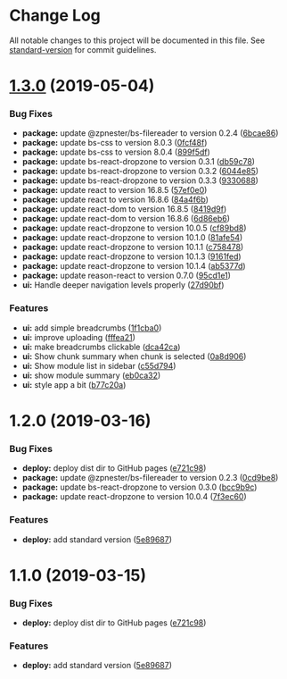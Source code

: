 # Change Log

All notable changes to this project will be documented in this file. See [standard-version](https://github.com/conventional-changelog/standard-version) for commit guidelines.

# [1.3.0](https://github.com/erykpiast/webpack-stats-explorer/compare/v1.2.0...v1.3.0) (2019-05-04)


### Bug Fixes

* **package:** update @zpnester/bs-filereader to version 0.2.4 ([6bcae86](https://github.com/erykpiast/webpack-stats-explorer/commit/6bcae86))
* **package:** update bs-css to version 8.0.3 ([0fcf48f](https://github.com/erykpiast/webpack-stats-explorer/commit/0fcf48f))
* **package:** update bs-css to version 8.0.4 ([899f5df](https://github.com/erykpiast/webpack-stats-explorer/commit/899f5df))
* **package:** update bs-react-dropzone to version 0.3.1 ([db59c78](https://github.com/erykpiast/webpack-stats-explorer/commit/db59c78))
* **package:** update bs-react-dropzone to version 0.3.2 ([6044e85](https://github.com/erykpiast/webpack-stats-explorer/commit/6044e85))
* **package:** update bs-react-dropzone to version 0.3.3 ([9330688](https://github.com/erykpiast/webpack-stats-explorer/commit/9330688))
* **package:** update react to version 16.8.5 ([57ef0e0](https://github.com/erykpiast/webpack-stats-explorer/commit/57ef0e0))
* **package:** update react to version 16.8.6 ([84a4f6b](https://github.com/erykpiast/webpack-stats-explorer/commit/84a4f6b))
* **package:** update react-dom to version 16.8.5 ([8419d9f](https://github.com/erykpiast/webpack-stats-explorer/commit/8419d9f))
* **package:** update react-dom to version 16.8.6 ([6d86eb6](https://github.com/erykpiast/webpack-stats-explorer/commit/6d86eb6))
* **package:** update react-dropzone to version 10.0.5 ([cf89bd8](https://github.com/erykpiast/webpack-stats-explorer/commit/cf89bd8))
* **package:** update react-dropzone to version 10.1.0 ([81afe54](https://github.com/erykpiast/webpack-stats-explorer/commit/81afe54))
* **package:** update react-dropzone to version 10.1.1 ([c758478](https://github.com/erykpiast/webpack-stats-explorer/commit/c758478))
* **package:** update react-dropzone to version 10.1.3 ([9161fed](https://github.com/erykpiast/webpack-stats-explorer/commit/9161fed))
* **package:** update react-dropzone to version 10.1.4 ([ab5377d](https://github.com/erykpiast/webpack-stats-explorer/commit/ab5377d))
* **package:** update reason-react to version 0.7.0 ([95cd1e1](https://github.com/erykpiast/webpack-stats-explorer/commit/95cd1e1))
* **ui:** Handle deeper navigation levels properly ([27d90bf](https://github.com/erykpiast/webpack-stats-explorer/commit/27d90bf))


### Features

* **ui:** add simple breadcrumbs ([1f1cba0](https://github.com/erykpiast/webpack-stats-explorer/commit/1f1cba0))
* **ui:** improve uploading ([fffea21](https://github.com/erykpiast/webpack-stats-explorer/commit/fffea21))
* **ui:** make breadcrumbs clickable ([dca42ca](https://github.com/erykpiast/webpack-stats-explorer/commit/dca42ca))
* **ui:** Show chunk summary when chunk is selected ([0a8d906](https://github.com/erykpiast/webpack-stats-explorer/commit/0a8d906))
* **ui:** Show module list in sidebar ([c55d794](https://github.com/erykpiast/webpack-stats-explorer/commit/c55d794))
* **ui:** show module summary ([eb0ca32](https://github.com/erykpiast/webpack-stats-explorer/commit/eb0ca32))
* **ui:** style app a bit ([b77c20a](https://github.com/erykpiast/webpack-stats-explorer/commit/b77c20a))



# 1.2.0 (2019-03-16)


### Bug Fixes

* **deploy:** deploy dist dir to GitHub pages ([e721c98](https://github.com/erykpiast/webpack-stats-explorer/commit/e721c98))
* **package:** update @zpnester/bs-filereader to version 0.2.3 ([0cd9be8](https://github.com/erykpiast/webpack-stats-explorer/commit/0cd9be8))
* **package:** update bs-react-dropzone to version 0.3.0 ([bcc9b9c](https://github.com/erykpiast/webpack-stats-explorer/commit/bcc9b9c))
* **package:** update react-dropzone to version 10.0.4 ([7f3ec60](https://github.com/erykpiast/webpack-stats-explorer/commit/7f3ec60))


### Features

* **deploy:** add standard version ([5e89687](https://github.com/erykpiast/webpack-stats-explorer/commit/5e89687))



# 1.1.0 (2019-03-15)


### Bug Fixes

* **deploy:** deploy dist dir to GitHub pages ([e721c98](https://github.com/erykpiast/webpack-stats-explorer/commit/e721c98))


### Features

* **deploy:** add standard version ([5e89687](https://github.com/erykpiast/webpack-stats-explorer/commit/5e89687))
